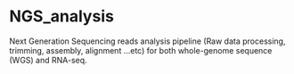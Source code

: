 # NGS_analysis
Next Generation Sequencing reads analysis pipeline (Raw data processing, trimming, assembly, alignment ...etc) for both whole-genome sequence (WGS) and RNA-seq.
